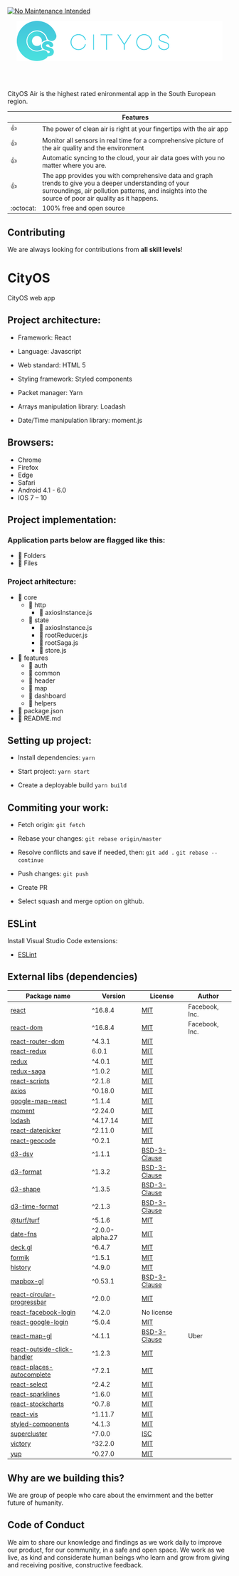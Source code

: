 [![No Maintenance Intended](http://unmaintained.tech/badge.svg)](http://unmaintained.tech/)

<p align="center"><a href="https://air.cityos.io/login"><img src="public/images/cityos-air-logo.png" /></a></p>
<br />
<br />

CityOS Air is the highest rated enironmental app in the South European region.

|         | Features  |
----------|-----------------
:thumbsup: | The power of clean air is right at your fingertips with the air app
:thumbsup: | Monitor all sensors in real time for a comprehensive picture of the air quality and the environment
:thumbsup: | Automatic syncing to the cloud, your air data goes with you no matter where you are.
:thumbsup: | The app provides you with comprehensive data and graph trends to give you a deeper understanding of your surroundings, air pollution patterns, and insights into the source of poor air quality as it happens.
:octocat: | 100% free and open source

## Contributing

We are always looking for contributions from **all skill levels**!

# CityOS
CityOS web app

## Project architecture: 
 
* Framework: React

* Language: Javascript 

* Web standard: HTML 5 

* Styling framework: Styled components 

* Packet manager: Yarn 

* Arrays manipulation library: Loadash 

* Date/Time manipulation library: moment.js 

## Browsers:
 * Chrome 
 * Firefox 
 * Edge 
 * Safari 
 * Android 4.1 - 6.0 
 * IOS 7 – 10 

 
## Project implementation: 

### Application parts below are flagged like this: 

* &#x1F4D2; Folders 
* &#x1F4D1; Files 


### Project arhitecture: 
* &#x1F4D2; core
    * &#x1F4D2; http
        * &#x1F4D1; axiosInstance.js
    * &#x1F4D2; state
        * &#x1F4D1; axiosInstance.js
        * &#x1F4D1; rootReducer.js
        * &#x1F4D1; rootSaga.js
        * &#x1F4D1; store.js
* &#x1F4D2; features
    * &#x1F4D2; auth
    * &#x1F4D2; common
    * &#x1F4D2; header
    * &#x1F4D2; map
    * &#x1F4D2; dashboard
    * &#x1F4D2; helpers
* &#x1F4D1; package.json
* &#x1F4D1; README.md


## Setting up project:

- Install dependencies:
`yarn`

- Start project:
`yarn start`

- Create a deployable build
`yarn build`


## Commiting your work:

- Fetch origin:
`git fetch`

- Rebase your changes:
`git rebase origin/master`

- Resolve conflicts and save if needed, then:
`git add .`
`git rebase --continue`

- Push changes:
`git push`

- Create PR

- Select squash and merge option on github.

## ESLint

Install Visual Studio Code extensions:

* [ESLint](https://marketplace.visualstudio.com/items?itemName=dbaeumer.vscode-eslint)

## External libs (dependencies)

| Package name | Version | License | Author |
| --- | --- | --- | --- |
| [react](https://reactjs.org/) | ^16.8.4 | [MIT](https://opensource.org/licenses/MIT) | Facebook, Inc. |
| [react-dom](https://reactjs.org/) | ^16.8.4 | [MIT](https://opensource.org/licenses/MIT) | Facebook, Inc. |
| [react-router-dom](https://github.com/ReactTraining/react-router/blob/master/packages/react-router-dom/README.md) | ^4.3.1 | [MIT](https://opensource.org/licenses/MIT) |
| [react-redux](https://github.com/reduxjs/react-redux) | 6.0.1 | [MIT](https://opensource.org/licenses/MIT) |
| [redux](https://github.com/reduxjs/redux) | ^4.0.1 | [MIT](https://opensource.org/licenses/MIT) |
| [redux-saga](https://github.com/redux-saga/redux-saga/blob/master/README.md) | ^1.0.2 | [MIT](https://opensource.org/licenses/MIT) |
| [react-scripts](https://github.com/facebook/create-react-app/blob/master/README.md) | ^2.1.8 | [MIT](https://opensource.org/licenses/MIT) |
| [axios](https://github.com/axios/axios) | ^0.18.0 | [MIT](https://opensource.org/licenses/MIT) |
| [google-map-react](https://github.com/google-map-react/google-map-react#readme) | ^1.1.4 | [MIT](https://opensource.org/licenses/MIT) |
| [moment](https://momentjs.com/) | ^2.24.0 | [MIT](https://opensource.org/licenses/MIT) |
| [lodash](https://lodash.com/) | ^4.17.14 | [MIT](https://opensource.org/licenses/MIT) |
| [react-datepicker](https://github.com/Hacker0x01/react-datepicker) | ^2.11.0 | [MIT](https://opensource.org/licenses/MIT) |
| [react-geocode](https://github.com/shukerullah/react-geocode#readme) | ^0.2.1 | [MIT](https://opensource.org/licenses/MIT) |
| [d3-dsv](https://github.com/d3/d3-dsv/blob/master/README.md) | ^1.1.1 | [BSD-3-Clause](https://github.com/d3/d3-dsv/blob/master/LICENSE) |
| [d3-format](https://github.com/d3/d3-format/blob/master/README.md) | ^1.3.2 | [BSD-3-Clause](https://github.com/d3/d3-format/blob/master/LICENSE) |
| [d3-shape](https://github.com/d3/d3-shape/blob/master/README.md) | ^1.3.5 | [BSD-3-Clause](https://github.com/d3/d3-shape/blob/master/LICENSE) |
| [d3-time-format](https://github.com/d3/d3-time-format/blob/master/README.md) | ^2.1.3 | [BSD-3-Clause](https://github.com/d3/d3-time-format/blob/master/LICENSE) |
| [@turf/turf](https://github.com/Turfjs/turf/blob/master/README.md) | ^5.1.6 | [MIT](https://opensource.org/licenses/MIT) |
| [date-fns](https://github.com/date-fns/date-fns/blob/master/README.md) | ^2.0.0-alpha.27 | [MIT](https://opensource.org/licenses/MIT) |
| [deck.gl](https://github.com/uber/deck.gl/blob/master/README.md) | ^6.4.7 | [MIT](https://opensource.org/licenses/MIT) |
| [formik](https://github.com/jaredpalmer/formik/blob/master/packages/formik/README.md) | ^1.5.1 | [MIT](https://opensource.org/licenses/MIT) |
| [history](https://github.com/ReactTraining/history/blob/master/README.md) | ^4.9.0 | [MIT](https://opensource.org/licenses/MIT) |
| [mapbox-gl](https://github.com/mapbox/mapbox-gl-js/blob/master/README.md) | ^0.53.1 | [BSD-3-Clause](https://github.com/mapbox/mapbox-gl-js/blob/master/LICENSE.txt) |
| [react-circular-progressbar](https://github.com/kevinsqi/react-circular-progressbar/blob/master/README.md) | ^2.0.0 | [MIT](https://opensource.org/licenses/MIT) |
| [react-facebook-login](https://github.com/keppelen/react-facebook-login/blob/master/README.md) | ^4.2.0 | No license |
| [react-google-login](https://github.com/anthonyjgrove/react-google-login/blob/master/README.md) | ^5.0.4 | [MIT](https://opensource.org/licenses/MIT) |
| [react-map-gl](https://github.com/uber/react-map-gl/blob/master/README.md) | ^4.1.1 | [BSD-3-Clause](https://github.com/uber/react-map-gl/blob/master/LICENSE) | Uber |
| [react-outside-click-handler](https://github.com/airbnb/react-outside-click-handler/blob/master/README.md) | ^1.2.3 | [MIT](https://opensource.org/licenses/MIT) |
| [react-places-autocomplete](https://github.com/hibiken/react-places-autocomplete/blob/master/README.md) | ^7.2.1 | [MIT](https://opensource.org/licenses/MIT) |
| [react-select](https://github.com/JedWatson/react-select/blob/master/README.md) | ^2.4.2 | [MIT](https://opensource.org/licenses/MIT) |
| [react-sparklines](https://github.com/borisyankov/react-sparklines/blob/master/README.md) | ^1.6.0 | [MIT](https://opensource.org/licenses/MIT) |
| [react-stockcharts](https://github.com/rrag/react-stockcharts/blob/master/README.md) | ^0.7.8 | [MIT](https://github.com/rrag/react-stockcharts/blob/master/LICENSE) |
| [react-vis](https://github.com/uber/react-vis/blob/master/README.md) | ^1.11.7 | [MIT](https://opensource.org/licenses/MIT) |
| [styled-components](https://github.com/styled-components/styled-components/blob/master/README.md) | ^4.1.3 | [MIT](https://opensource.org/licenses/MIT) |
| [supercluster](https://github.com/mapbox/supercluster/blob/master/README.md) | ^7.0.0 | [ISC](https://github.com/mapbox/supercluster/blob/master/LICENSE) |
| [victory](https://github.com/FormidableLabs/victory/blob/master/README.md) | ^32.2.0 | [MIT](https://opensource.org/licenses/MIT) |
| [yup](https://github.com/jquense/yup/blob/master/README.md) | ^0.27.0 | [MIT](https://opensource.org/licenses/MIT) |


## Why are we building this?

We are group of people who care about the envirnment and the better future of humanity.

## Code of Conduct

We aim to share our knowledge and findings as we work daily to improve our
product, for our community, in a safe and open space. We work as we live, as
kind and considerate human beings who learn and grow from giving and receiving
positive, constructive feedback.
